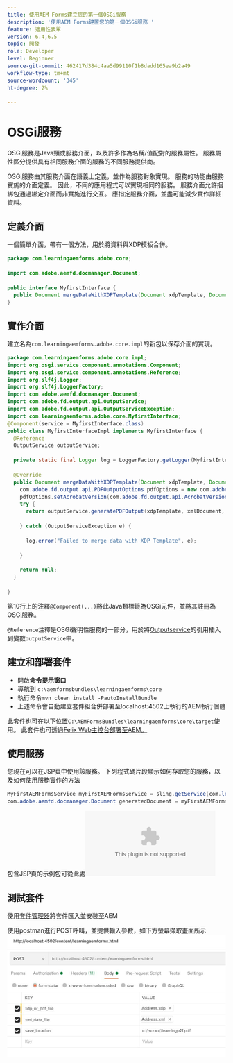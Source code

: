 ```yaml
---
title: 使用AEM Forms建立您的第一個OSGi服務
description: '使用AEM Forms建置您的第一個OSGi服務 '
feature: 適用性表單
version: 6.4,6.5
topic: 開發
role: Developer
level: Beginner
source-git-commit: 462417d384c4aa5d99110f1b8dadd165ea9b2a49
workflow-type: tm+mt
source-wordcount: '345'
ht-degree: 2%

---
```



# OSGi服務

OSGi服務是Java類或服務介面，以及許多作為名稱/值配對的服務屬性。 服務屬性區分提供具有相同服務介面的服務的不同服務提供商。

OSGi服務由其服務介面在語義上定義，並作為服務對象實現。 服務的功能由服務實施的介面定義。 因此，不同的應用程式可以實現相同的服務。 服務介面允許捆綁包通過綁定介面而非實施進行交互。 應指定服務介面，並盡可能減少實作詳細資料。

## 定義介面

一個簡單介面，帶有一個方法，用於將資料與<span class="x x-first x-last">XDP</span>模板合併。

```java
package com.learningaemforms.adobe.core;

import com.adobe.aemfd.docmanager.Document;

public interface MyfirstInterface {
  public Document mergeDataWithXDPTemplate(Document xdpTemplate, Document xmlDocument);
} 
```

## 實作介面

建立名為`com.learningaemforms.adobe.core.impl`的新包以保存介面的實現。

```java
package com.learningaemforms.adobe.core.impl;
import org.osgi.service.component.annotations.Component;
import org.osgi.service.component.annotations.Reference;
import org.slf4j.Logger;
import org.slf4j.LoggerFactory;
import com.adobe.aemfd.docmanager.Document;
import com.adobe.fd.output.api.OutputService;
import com.adobe.fd.output.api.OutputServiceException;
import com.learningaemforms.adobe.core.MyfirstInterface;
@Component(service = MyfirstInterface.class)
public class MyfirstInterfaceImpl implements MyfirstInterface {
  @Reference
  OutputService outputService;

  private static final Logger log = LoggerFactory.getLogger(MyfirstInterfaceImpl.class);

  @Override
  public Document mergeDataWithXDPTemplate(Document xdpTemplate, Document xmlDocument) {
    com.adobe.fd.output.api.PDFOutputOptions pdfOptions = new com.adobe.fd.output.api.PDFOutputOptions();
    pdfOptions.setAcrobatVersion(com.adobe.fd.output.api.AcrobatVersion.Acrobat_11);
    try {
      return outputService.generatePDFOutput(xdpTemplate, xmlDocument, pdfOptions);

    } catch (OutputServiceException e) {

      log.error("Failed to merge data with XDP Template", e);

    }

    return null;
  }

}
```

第10行上的注釋`@Component(...)`將此Java類標籤為OSGi元件，並將其註冊為OSGi服務。

`@Reference`注釋是OSGi聲明性服務的一部分，用於將[Outputservice](https://helpx.adobe.com/experience-manager/6-5/forms/javadocs/index.html?com/adobe/fd/output/api/OutputService.html)的引用插入到變數`outputService`中。


## 建立和部署套件

* 開啟&#x200B;**命令提示窗口**
* 導航到 `c:\aemformsbundles\learningaemforms\core`
* 執行命令`mvn clean install -PautoInstallBundle`
* 上述命令會自動建立套件組合併部署至localhost:4502上執行的AEM執行個體

此套件也可在以下位置`C:\AEMFormsBundles\learningaemforms\core\target`使用。 此套件也可透過[Felix Web主控台部署至AEM。](http://localhost:4502/system/console/bundles)

## 使用服務

您現在可以在JSP頁中使用該服務。 下列程式碼片段顯示如何存取您的服務，以及如何使用服務實作的方法

```java
MyFirstAEMFormsService myFirstAEMFormsService = sling.getService(com.learningaemforms.adobe.core.MyFirstAEMFormsService.class);
com.adobe.aemfd.docmanager.Document generatedDocument = myFirstAEMFormsService.mergeDataWithXDPTemplate(xdp_or_pdf_template,xmlDocument);
```

包含JSP頁的示例包可從此處![下載](assets/learning-aem-forms.zip)

## 測試套件

使用[套件管理器](http://localhost:4502/crx/packmgr/index.jsp)將套件匯入並安裝至AEM

使用postman進行POST呼叫，並提供輸入參數，如下方螢幕擷取畫面所示
![postman](assets/test-service-postman.JPG)
